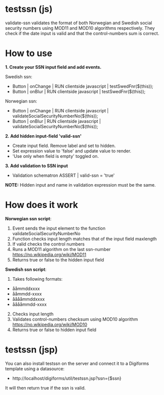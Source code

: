 # testssn (js)
validate-ssn validates the format of both Norwegian and Swedish social security numbers using MOD11 and MOD10 algorithms respectively. 
They check if the date input is valid and that the control-numbers sum is correct.

# How to use
**1. Create your SSN input field and add events.**

Swedish ssn:
* Button | onChange | RUN clientside javascript | testSwedFnr($(this));
* Button | onBlur | RUN clientside javascript | testSwedFnr($(this));

Norwegian ssn:
* Button | onChange | RUN clientside javascript | validateSocialSecurityNumberNo($(this));
* Button | onBlur | RUN clientside javascript | validateSocialSecurityNumberNo($(this));

**2. Add hidden input-field 'valid-ssn'**
* Create input field. Remove label and set to hidden.
* Set expression value to 'false' and update value to render. 
* 'Use only when field is empty' toggled on.

**3. Add validation to SSN input**
* Validation schematron ASSERT | valid-ssn = 'true'

**NOTE:** Hidden input and name in validation expression must be the same. 

# How does it work
**Norwegian ssn script**: 
1. Event sends the input element to the function validateSocialSecurityNumberNo
2. Function checks input length matches that of the input field maxlength
3. If valid checks the control numbers
4. Runs a MOD11 algorithm on the last ssn-number https://no.wikipedia.org/wiki/MOD11
5. Returns true or false to the hidden input field

**Swedish ssn script**: 
1. Takes following formats:
* ååmmddxxxx 
* ååmmdd-xxxx
* ååååmmddxxxx
* ååååmmdd-xxxx
2. Checks input length
3. Validates control-numbers checksum using MOD10 algorithm https://no.wikipedia.org/wiki/MOD10
4. Returns true or false to hidden input field

# testssn (jsp)
You can also install testssn on the server and connect it to a Digiforms template using a datasource:
* http://localhost/digiforms/util/testssn.jsp?ssn={$ssn}

It will then return <test>true</test> if the ssn is valid. 
